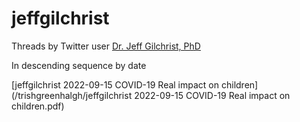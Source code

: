 # jeffgilchrist

Threads by Twitter user [Dr. Jeff Gilchrist, PhD](https://twitter.com/jeffgilchrist)

In descending sequence by date

[jeffgilchrist 2022-09-15 COVID-19 Real impact on children](/trishgreenhalgh/jeffgilchrist 2022-09-15 COVID-19 Real impact on children.pdf)
